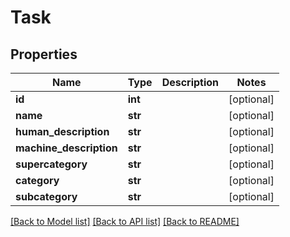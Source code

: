 # Task

## Properties
Name | Type | Description | Notes
------------ | ------------- | ------------- | -------------
**id** | **int** |  | [optional] 
**name** | **str** |  | [optional] 
**human_description** | **str** |  | [optional] 
**machine_description** | **str** |  | [optional] 
**supercategory** | **str** |  | [optional] 
**category** | **str** |  | [optional] 
**subcategory** | **str** |  | [optional] 

[[Back to Model list]](../README.md#documentation-for-models) [[Back to API list]](../README.md#documentation-for-api-endpoints) [[Back to README]](../README.md)


